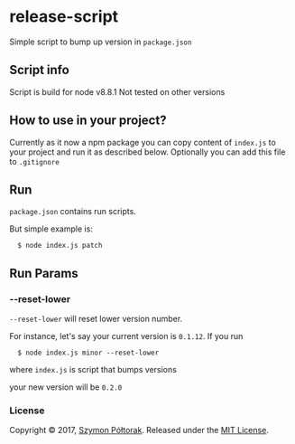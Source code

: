 # release-script
Simple script to bump up version in `package.json`

## Script info

Script is build for node v8.8.1 Not tested on other versions

## How to use in your project?

Currently as it now a npm package you can copy content of `index.js` to your project and run it as described below.
Optionally you can add this file to `.gitignore`

## Run

`package.json` contains run scripts.

But simple example is:
```
  $ node index.js patch
```

## Run Params

### --reset-lower
`--reset-lower` will reset lower version number.

For instance, let's say your current version is `0.1.12`.
If you run
```
  $ node index.js minor --reset-lower
```
where `index.js` is script that bumps versions

your new version will be `0.2.0`

### License

Copyright © 2017, [Szymon Półtorak](https://github.com/poltorak).
Released under the [MIT License](LICENSE).
